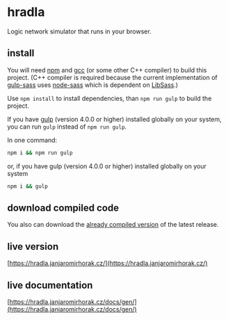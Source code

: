 # hradla
Logic network simulator that runs in your browser.

## install
You will need [npm](https://www.npmjs.com/) and [gcc](https://gcc.gnu.org/) (or some other C++ compiler) to build this project. (C++ compiler is required because the current implementation of [gulp-sass](https://github.com/dlmanning/gulp-sass) uses [node-sass](https://github.com/sass/node-sass) which
is dependent on [LibSass](https://github.com/sass/libsass).)

Use `npm install` to install dependencies, than `npm run gulp` to build the project.

If you have [gulp](https://github.com/gulpjs/gulp) (version 4.0.0 or higher) installed globally on your system,
you can run `gulp` instead of `npm run gulp`.

In one command:
```bash
npm i && npm run gulp
```
or, if you have gulp (version 4.0.0 or higher) installed globally on your system
```bash
npm i && gulp
```

## download compiled code
You also can download the [already compiled version](https://github.com/janjaromirhorak/hradla/releases/latest) of the latest release.

## live version
[https://hradla.janjaromirhorak.cz/](https://hradla.janjaromirhorak.cz/)

## live documentation
[https://hradla.janjaromirhorak.cz/docs/gen/](https://hradla.janjaromirhorak.cz/docs/gen/)

